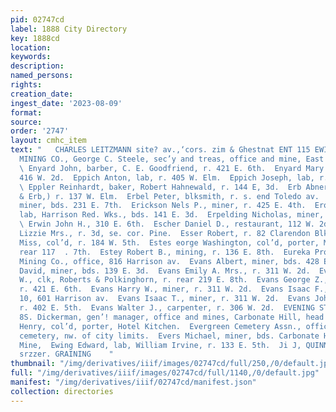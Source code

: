 ```yaml
---
pid: 02747cd
label: 1888 City Directory
key: 1888cd
location: 
keywords: 
description: 
named_persons: 
rights: 
creation_date: 
ingest_date: '2023-08-09'
format: 
source: 
order: '2747'
layout: cmhc_item
text: "   CHARLES LEITZMANN site? av.,‘cors. zim & Ghestnat ENT 115 EWI  ENTERPRISE
  MINING CO., George C. Steele, sec’y and treas, office and mine, East Fryer Hill.
  \ Enyard John, barber, C. E. Goodfriend, r. 421 E. 6th.  Enyard Mary Ann Mrs., r.
  416 W. 2d.  Eppich Anton, lab, r. 405 W. Elm.  Eppich Joseph, lab, r. 405 W. Elm.
  \ Eppler Reinhardt, baker, Robert Hahnewald, r. 144 E, 3d.  Erb Abner M., (Stevenson
  & Erb,) r. 137 W. Elm.  Erbel Peter, blksmith, r. s. end Toledo av.  Erickson Gust.,
  miner, bds. 231 E. 7th.  Erickson Nels P., miner, r. 425 E. 4th.  Erowitz Martin,
  lab, Harrison Red. Wks., bds. 141 E. 3d.  Erpelding Nicholas, miner, r. 429 E. 5th.
  \ Erwin John H., 310 E. 6th.  Escher Daniel D., restaurant, 112 W. 2d.  Eshelman
  Lizzie Mrs., r. 3d, se. cor. Pine.  Esser Robert, r. 82 Clarendon Blk.  Estell Hattie
  Miss, col’d, r. 184 W. 5th.  Estes eorge Washington, col’d, porter, M. Harris, r.
  rear 117  . 7th.  Estey Robert B., mining, r. 136 E. 8th.  Eureka Prospecting and
  Mining Co., office, 816 Harrison av.  Evans Albert, miner, bds. 428 E. 4th.  Evans
  David, miner, bds. 139 E. 3d.  Evans Emily A. Mrs., r. 311 W. 2d.  Evans Georee
  W., clk, Roberts & Polkinghorn, r. rear 219 E. 8th.  Evans George Z., canvasser,
  r. 421 E. 6th.  Evans Harry W., miner, r. 311 W. 2d.  Evans Isaac F., mining, room
  10, 601 Harrison av.  Evans Isaac T., miner, r. 311 W. 2d.  Evans John D., miner,
  r. 402 E. 5th.  Evans Walter J., carpenter, r. 306 W. 2d.  EVENING STAR @ CO., H.
  8S. Dickerman, gen’! manager, office and mines, Carbonate Hill, head E. 4th.  Everett
  Henry, col’d, porter, Hotel Kitchen.  Evergreen Cemetery Assn., office, 121 E. 5th,
  cemetery, nw. of city limits.  Evers Michael, miner, bds. Carbonate Hill, nr. Brooklyn
  Mine,  Ewing Edward, lab, William Irvine, r. 133 E. 5th.  Ji J, QUINN, zasr vets
  srzzer. GRAINING    "
thumbnail: "/img/derivatives/iiif/images/02747cd/full/250,/0/default.jpg"
full: "/img/derivatives/iiif/images/02747cd/full/1140,/0/default.jpg"
manifest: "/img/derivatives/iiif/02747cd/manifest.json"
collection: directories
---
```

